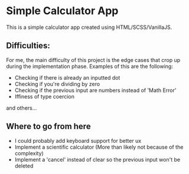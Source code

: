 # Simple Calculator App

This is a simple calculator app created using HTML/SCSS/VanillaJS.

## Difficulties:

For me, the main difficulty of this project is the edge cases that crop up during the implementation phase. Examples of this are the following:

- Checking if there is already an inputted dot
- Checking if you're dividing by zero
- Checking if the previous input are numbers instead of 'Math Error'
- Iffiness of type coercion

and others...

## Where to go from here

- I could probably add keyboard support for better ux
- Implement a scientific calculator (More than likely not because of the complexity)
- Implement a 'cancel' instead of clear so the previous input won't be deleted
